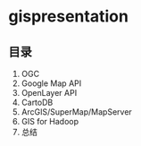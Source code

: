 gispresentation
===============

目录
---------------
1. OGC
2. Google Map API
3. OpenLayer API
4. CartoDB
5. ArcGIS/SuperMap/MapServer
6. GIS for Hadoop
7. 总结
